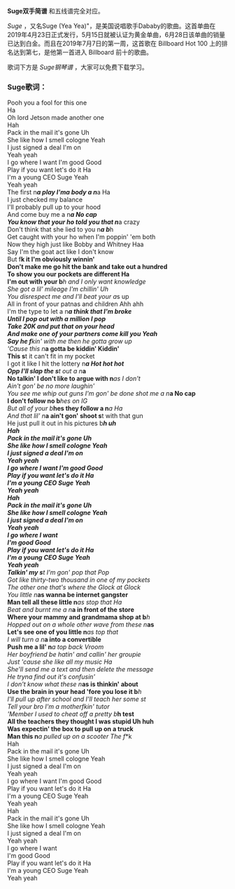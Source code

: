 

**Suge双手简谱** 和五线谱完全对应。

_Suge_ ，又名Suge (Yea
Yea)"，是美国说唱歌手Dababy的歌曲。这首单曲在2019年4月23日正式发行，5月15日就被认证为黄金单曲，6月28日该单曲的销量已达到白金。而且在2019年7月7日的第一周，这首歌在
Billboard Hot 100 上的排名达到第七，是他第一首进入 Billboard 前十的歌曲。

歌词下方是 _Suge钢琴谱_ ，大家可以免费下载学习。

### Suge歌词：

Pooh you a fool for this one  
Ha  
Oh lord Jetson made another one  
Hah  
Pack in the mail it's gone Uh  
She like how I smell cologne Yeah  
I just signed a deal I'm on  
Yeah yeah  
I go where I want I'm good Good  
Play if you want let's do it Ha  
I'm a young CEO Suge Yeah  
Yeah yeah  
The first n***a play I'ma body a n***a Ha  
I just checked my balance  
I'll probably pull up to your hood  
And come buy me a n***a No cap  
You know that your ho told you that n***a crazy  
Don't think that she lied to you n***a b***h  
Get caught with your ho when I'm poppin' 'em both  
Now they high just like Bobby and Whitney Haa  
Say I'm the goat act like I don't know  
But f**k it I'm obviously winnin'  
Don't make me go hit the bank and take out a hundred  
To show you our pockets are different Ha  
I'm out with your b***h and I only want knowledge  
She got a lil' mileage I'm chillin' Uh  
You disrespect me and I'll beat your a*s up  
All in front of your patnas and children Ahh ahh  
I'm the type to let a n***a think that I'm broke  
Until I pop out with a million I pop  
Take 20K and put that on your head  
And make one of your partners come kill you Yeah  
Say he f**kin' with me then he gotta grow up  
'Cause this n***a gotta be kiddin' Kiddin'  
This s**t it can't fit in my pocket  
I got it like I hit the lottery n***a Hot hot hot  
Opp I'll slap the s**t out a n***a  
No talkin' I don't like to argue with n***as I don't  
Ain't gon' be no more laughin'  
You see me whip out guns I'm gon' be done shot me a n***a No cap  
I don't follow no b***hes on IG  
But all of your b***hes they follow a n***a Ha  
And that lil' n***a ain't gon' shoot s**t with that gun  
He just pull it out in his pictures b***h uh  
Hah  
Pack in the mail it's gone Uh  
She like how I smell cologne Yeah  
I just signed a deal I'm on  
Yeah yeah  
I go where I want I'm good Good  
Play if you want let's do it Ha  
I'm a young CEO Suge Yeah  
Yeah yeah  
Hah  
Pack in the mail it's gone Uh  
She like how I smell cologne Yeah  
I just signed a deal I'm on  
Yeah yeah  
I go where I want  
I'm good Good  
Play if you want let's do it Ha  
I'm a young CEO Suge Yeah  
Yeah yeah  
Talkin' my s**t I'm gon' pop that Pop  
Got like thirty-two thousand in one of my pockets  
The other one that's where the Glock at Glock  
You little n***as wanna be internet gangster  
Man tell all these little n***as stop that Ha  
Beat and burnt me a n***a in front of the store  
Where your mammy and grandmama shop at b***h  
Hopped out on a whole other wave from these n***as  
Let's see one of you little n***as top that  
I will turn a n***a into a convertible  
Push me a lil' n***a top back Vroom  
Her boyfriend be hatin' and callin' her groupie  
Just 'cause she like all my music Ha  
She'll send me a text and then delete the message  
He tryna find out it's confusin'  
I don't know what these n***as is thinkin' about  
Use the brain in your head 'fore you lose it b***h  
I'll pull up after school and I'll teach her some s**t  
Tell your bro I'm a motherf**kin' tutor  
'Member I used to cheat off a pretty b***h test  
All the teachers they thought I was stupid Uh huh  
Was expectin' the box to pull up on a truck  
Man this n***a pulled up on a scooter The f**k  
Hah  
Pack in the mail it's gone Uh  
She like how I smell cologne Yeah  
I just signed a deal I'm on  
Yeah yeah  
I go where I want I'm good Good  
Play if you want let's do it Ha  
I'm a young CEO Suge Yeah  
Yeah yeah  
Hah  
Pack in the mail it's gone Uh  
She like how I smell cologne Yeah  
I just signed a deal I'm on  
Yeah yeah  
I go where I want  
I'm good Good  
Play if you want let's do it Ha  
I'm a young CEO Suge Yeah  
Yeah yeah

